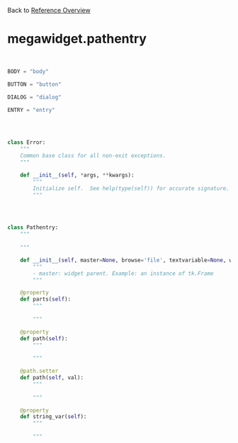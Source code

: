 
Back to [Reference Overview](https://github.com/pyrustic/megawidget/blob/master/docs/reference/README.md)

# megawidget.pathentry



<br>


```python
BODY = "body"

BUTTON = "button"

DIALOG = "dialog"

ENTRY = "entry"

```

<br>

```python

class Error:
    """
    Common base class for all non-exit exceptions.
    """

    def __init__(self, *args, **kwargs):
        """
        Initialize self.  See help(type(self)) for accurate signature.
        """

```

<br>

```python

class Pathentry:
    """
        
    """

    def __init__(self, master=None, browse='file', textvariable=None, width=17, title=None, initialdir=None, megaconfig=None):
        """
        - master: widget parent. Example: an instance of tk.Frame
        """

    @property
    def parts(self):
        """
                
        """

    @property
    def path(self):
        """
        
        """

    @path.setter
    def path(self, val):
        """
        
        """

    @property
    def string_var(self):
        """
        
        """

```

